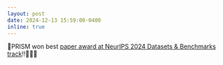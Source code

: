 ```yaml
---
layout: post
date: 2024-12-13 15:59:00-0400
inline: true
---
```


🌈PRISM won best [paper award at NeurIPS 2024 Datasets & Benchmarks track](https://blog.neurips.cc/2024/12/10/announcing-the-neurips-2024-best-paper-awards/)!!🚀🚀🚀